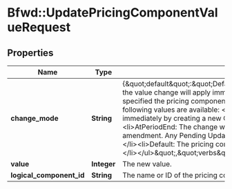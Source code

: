 # Bfwd::UpdatePricingComponentValueRequest

## Properties
Name | Type | Description | Notes
------------ | ------------- | ------------- | -------------
**change_mode** | **String** | {\&quot;default\&quot;:\&quot;Default\&quot;,\&quot;description\&quot;:\&quot;Whether the value change will apply immediately or at the period end. If no value is specified the pricing components behaviour on the rate-plan will be used. The following values are available: &lt;ul&gt;&lt;li&gt;Immediate: The change will be applied immediately by creating a new Charge against the subscription.&lt;/li&gt;&lt;li&gt;AtPeriodEnd: The change will be delayed to the billing period end through an amendment. Any Pending Update Amendment already existing will be Discarded.&lt;/li&gt;&lt;li&gt;Default: The pricing components behaviour on the rate-plan will be used.&lt;/li&gt;&lt;/ul&gt;\&quot;,\&quot;verbs\&quot;:[\&quot;POST\&quot;]} | [optional] 
**value** | **Integer** | The new value. | [optional] 
**logical_component_id** | **String** | The name or ID of the pricing component to update. | [optional] 


